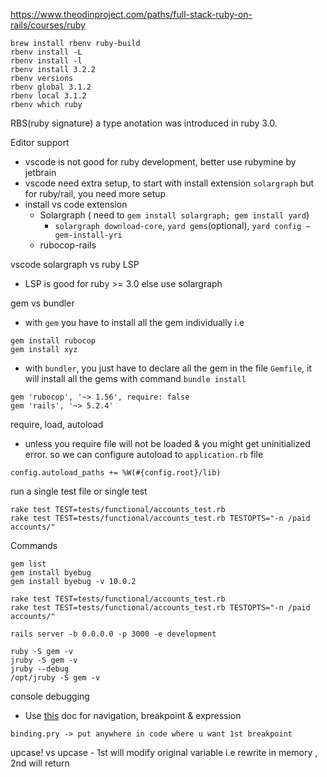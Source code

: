 https://www.theodinproject.com/paths/full-stack-ruby-on-rails/courses/ruby


```
brew install rbenv ruby-build
rbenv install -L
rbenv install -l
rbenv install 3.2.2
rbenv versions
rbenv global 3.1.2
rbenv local 3.1.2
rbenv which ruby
```
RBS(ruby signature) a type anotation was introduced in ruby 3.0.

Editor support
* vscode is not good for ruby development, better use rubymine by jetbrain
* vscode need extra setup, to start with install extension `solargraph` but for ruby/rail, you need more setup
* install vs code extension
    * Solargraph ( need to `gem install solargraph; gem install yard`)
        * `solargraph download-core`, `yard gems`(optional), `yard config –gem-install-yri`
    * rubocop-rails

vscode solargraph vs ruby LSP
* LSP is good for ruby >= 3.0 else use solargraph



gem vs bundler
* with `gem` you have to install all the gem individually i.e
```
gem install rubocop
gem install xyz
```
* with `bundler`, you just have to declare all the gem in the file `Gemfile`, it will install all the gems with command `bundle install`
```
gem 'rubocop', '~> 1.56', require: false
gem 'rails', '~> 5.2.4'
```

require, load, autoload

* unless you require file will not be loaded & you might get uninitialized error. so we can configure autoload to `application.rb` file
```
config.autoload_paths += %W(#{config.root}/lib)
```

run a single test file or single test
```
rake test TEST=tests/functional/accounts_test.rb
rake test TEST=tests/functional/accounts_test.rb TESTOPTS="-n /paid accounts/"
```

Commands
```
gem list
gem install byebug
gem install byebug -v 10.0.2

rake test TEST=tests/functional/accounts_test.rb
rake test TEST=tests/functional/accounts_test.rb TESTOPTS="-n /paid accounts/"

rails server -b 0.0.0.0 -p 3000 -e development

ruby -S gem -v
jruby -S gem -v
jruby --debug
/opt/jruby -S gem -v
```

console debugging
* Use [this]( https://www.rubydoc.info/gems/pry-debugger-jruby/2.1.1) doc for navigation, breakpoint & expression
```
binding.pry -> put anywhere in code where u want 1st breakpoint
```

upcase! vs upcase - 1st will modify original variable i.e rewrite in memory , 2nd will return